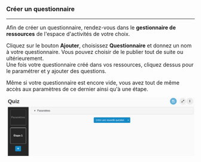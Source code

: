 ### Créer un questionnaire

---

Afin de créer un questionnaire, rendez-vous dans le **gestionnaire de ressources** de l'espace d'activités de votre choix.

Cliquez sur le bouton **Ajouter**, choisissez **Questionnaire** et donnez un nom à votre questionnaire. Vous pouvez choisir de le publier tout de suite ou ultérieurement.  
Une fois votre questionnaire créé dans vos ressources, cliquez dessus pour le paramétrer et y ajouter des questions.

Même si votre questionnaire est encore vide, vous avez tout de même accès aux paramètres de ce dernier ainsi qu'à une étape.

![](images/quiz-fig10.png)
